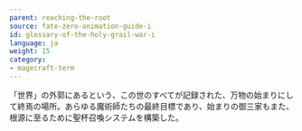 ```yaml
---
parent: reaching-the-root
source: fate-zero-animation-guide-i
id: glossary-of-the-holy-grail-war-i
language: ja
weight: 15
category:
- magecraft-term
---
```


「世界」の外郭にあるという、この世のすべてが記録された、万物の始まりにして終焉の場所。あらゆる魔術師たちの最終目標であり、始まりの御三家もまた、根源に至るために聖杯召喚システムを構築した。
